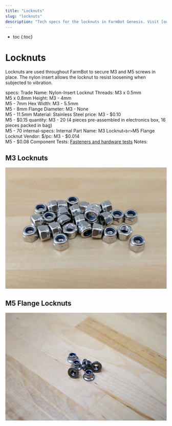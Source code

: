 ```yaml
---
title: "Locknuts"
slug: "locknuts"
description: "Tech specs for the locknuts in FarmBot Genesis. Visit [our shop](http://shop.farm.bot) to purchase parts."
---
```


* toc
{:toc}


# Locknuts

Locknuts are used throughout FarmBot to secure M3 and M5 screws in place. The nylon insert allows the locknut to resist loosening when subjected to vibration.

specs:
  Trade Name: Nylon-Insert Locknut
  Threads: M3 x 0.5mm<br>M5 x 0.8mm
  Height: M3 - 4mm<br>M5 - 7mm
  Hex Width: M3 - 5.5mm<br>M5 - 8mm
  Flange Diameter: M3 - None<br>M5 - 11.5mm
  Material: Stainless Steel
price: M3 - $0.10<br>M5 - $0.15
quantity: M3 - 20 (4 pieces pre-assembled in electronics box, 16 pieces packed in bag)<br>M5 - 70
internal-specs:
  Internal Part Name: M3 Locknut`<br>`M5 Flange Locknut
  Vendor: 
  $/pc: M3 - $0.014<br>M5 - $0.08
  Component Tests: [Fasteners and hardware tests](../fasteners-and-hardware.md#component-tests)
  Notes: 

## M3 Locknuts

![m3 locknuts](_images/m3_locknuts.jpg)

## M5 Flange Locknuts

![m5 flange locknuts](_images/m5_flange_locknuts.jpeg)

